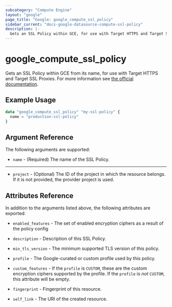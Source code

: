 ```yaml
---
subcategory: "Compute Engine"
layout: "google"
page_title: "Google: google_compute_ssl_policy"
sidebar_current: "docs-google-datasource-compute-ssl-policy"
description: |-
  Gets an SSL Policy within GCE, for use with Target HTTPS and Target SSL Proxies.
---
```


# google\_compute\_ssl\_policy

Gets an SSL Policy within GCE from its name, for use with Target HTTPS and Target SSL Proxies.
    For more information see [the official documentation](https://cloud.google.com/compute/docs/load-balancing/ssl-policies).

## Example Usage

```terraform
data "google_compute_ssl_policy" "my-ssl-policy" {
  name = "production-ssl-policy"
}
```

## Argument Reference

The following arguments are supported:

* `name` - (Required) The name of the SSL Policy.

- - -

* `project` - (Optional) The ID of the project in which the resource belongs. If it
    is not provided, the provider project is used.

## Attributes Reference

In addition to the arguments listed above, the following attributes are exported:

* `enabled_features` - The set of enabled encryption ciphers as a result of the policy config

* `description` - Description of this SSL Policy.

* `min_tls_version` - The minimum supported TLS version of this policy.

* `profile` - The Google-curated or custom profile used by this policy.

* `custom_features` - If the `profile` is `CUSTOM`, these are the custom encryption
    ciphers supported by the profile. If the `profile` is *not* `CUSTOM`, this
    attribute will be empty.

* `fingerprint` - Fingerprint of this resource.

* `self_link` - The URI of the created resource.
